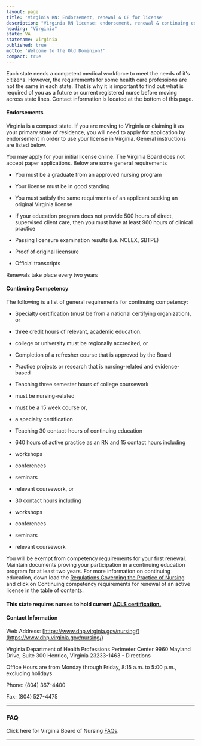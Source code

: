 ```yaml
---
layout: page
title: 'Virginia RN: Endorsement, renewal & CE for license'
description: "Virginia RN license: endorsement, renewal & continuing education explained. Stay informed & meet nursing requirements.\r"
heading: "Virginia"
state: VA
statename: Virginia
published: true
motto: 'Welcome to the Old Dominion!'
compact: true
---
```


Each state needs a competent medical workforce to meet the needs of it's citizens. However, the requirements for some health care professions are not the same in each state. That is why it is important to find out what is required of you as a future or current registered nurse before moving across state lines. Contact information is located at the bottom of this page.

#### Endorsements

Virginia is a compact state. If you are moving to Virginia or claiming it as your primary state of residence, you will need to apply for application by endorsement in order to use your license in Virginia. General instructions are listed below.

You may apply for your initial license online. The Virginia Board does not accept paper applications. Below are some general requirements

*   You must be a graduate from an approved nursing program
    
*   Your license must be in good standing
    
*   You must satisfy the same requirments of an applicant seeking an original Virginia license
    
*   If your education program does not provide 500 hours of direct, supervised client care, then you must have at least 960 hours of clinical practice
    
*   Passing licensure examination results (i.e. NCLEX, SBTPE)
    
*   Proof of original licensure
    
*   Official transcripts
    

Renewals take place every two years

#### Continuing Competency

The following is a list of general requirements for continuing competency:

*   Specialty certification (must be from a national certifying organization), or
    
*   three credit hours of relevant, academic education.
    
  *   college or university must be regionally accredited, or
        
*   Completion of a refresher course that is approved by the Board
    
*   Practice projects or research that is nursing-related and evidence-based
    
*   Teaching three semester hours of college coursework
    
  *   must be nursing-related
        
  *   must be a 15 week course or,
        
  *   a specialty certification
        
*   Teaching 30 contact-hours of continuing education
    
*   640 hours of active practice as an RN and 15 contact hours including
    
  *   workshops
        
  *   conferences
        
  *   seminars
        
  *   relevant coursework, or
        
*   30 contact hours including
    
  *   workshops
        
  *   conferences
        
  *   seminars
        
  *   relevant coursework
        

You will be exempt from competency requirements for your first renewal. Maintain documents proving your participation in a continuing education program for at least two years. For more information on continuing education, down load the [Regulations Governing the Practice of Nursing](https://www.dhp.virginia.gov/nursing/leg/Nursing04082015.doc) and click on Continuing competency requirements for renewal of an active license in the table of contents.

#### This state requires nurses to hold current [ACLS certification.](https://www.acls.net/virginia-acls-pals-bls)

#### Contact Information

Web Address: [https://www.dhp.virginia.gov/nursing/](https://www.dhp.virginia.gov/nursing/)

Virginia Department of Health Professions
Perimeter Center
9960 Mayland Drive, Suite 300
Henrico, Virginia 23233-1463 - Directions

Office Hours are from Monday through Friday, 8:15 a.m. to 5:00 p.m., excluding holidays

Phone: (804) 367-4400

Fax: (804) 527-4475

* * *

### FAQ

Click here for Virginia Board of Nursing [FAQs](https://www.dhp.virginia.gov/nursing/nursing_faq.htm).

* * *
